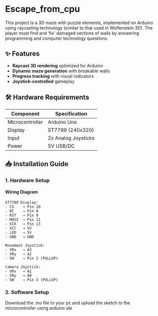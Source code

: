 # Escape_from_cpu
This project is a 3D maze with puzzle elements, implemented on Arduino using raycasting technology (similar to that used in Wolfenstein 3D). The player must find and ‘fix’ damaged sections of walls by answering programming and computer technology questions.

## ✨ Features

- **Raycast 3D rendering** optimized for Arduino
- **Dynamic maze generation** with breakable walls
- **Progress tracking** with visual indicators
- **Joystick-controlled** gameplay

## 🛠 Hardware Requirements

| Component              | Specification           |
|------------------------|-------------------------|
| Microcontroller        | Arduino Uno             |
| Display                | ST7789 (240x320)        |
| Input                  | 2x Analog Joysticks     |
| Power                  | 5V USB/DC               |

## 📥 Installation Guide

### 1. Hardware Setup

#### Wiring Diagram
```plaintext
ST7789 Display:
- CS    → Pin 10
- DC    → Pin 8
- RST   → Pin 9
- MOSI  → Pin 11
- SCK   → Pin 13
- VCC   → 5V
- LED   → 5V
- GND   → GND

Movement Joystick:
- VRx   → A3
- VRy   → A2
- SW    → Pin 2 (PULLUP)

Camera Joystick:
- VRx   → A1
- VRy   → A0
- SW    → Pin 3 (PULLUP)
```
### 2. Software Setup

Download the .ino file to your pc and upload the sketch to the microcontroller using arduino ide
